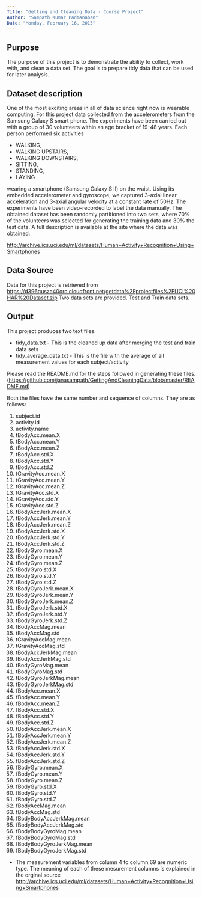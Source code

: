 ```yaml
---
Title: "Getting and Cleaning Data - Course Project"
Author: "Sampath Kumar Padmanaban"
Date: "Monday, February 16, 2015"
---
```


## Purpose

The purpose of this project is to demonstrate the ability to collect, work with, and clean a data set. 
The goal is to prepare tidy data that can be used for later analysis. 

## Dataset description
One of the most exciting areas in all of data science right now is wearable computing. 
For this project data collected from the accelerometers from the Samsung Galaxy S smart phone. 
The experiments have been carried out with a group of 30 volunteers within an age bracket of 19-48 years. 
Each person performed six activities 

- WALKING, 
- WALKING UPSTAIRS, 
- WALKING DOWNSTAIRS, 
- SITTING, 
- STANDING, 
- LAYING

wearing a smartphone (Samsung Galaxy S II) on the waist. 
Using its embedded accelerometer and gyroscope, we captured 3-axial linear acceleration and 3-axial angular velocity at a constant rate of 50Hz. 
The experiments have been video-recorded to label the data manually. 
The obtained dataset has been randomly partitioned into two sets, where 70% of the volunteers was selected for generating the training data and 30% the test data.
A full description is available at the site where the data was obtained:

http://archive.ics.uci.edu/ml/datasets/Human+Activity+Recognition+Using+Smartphones 

## Data Source
Data for this project is retrieved from 
https://d396qusza40orc.cloudfront.net/getdata%2Fprojectfiles%2FUCI%20HAR%20Dataset.zip 
Two data sets are provided. Test and Train data sets. 

## Output
This project produces two text files.

- tidy_data.txt - This is the cleaned up data after merging the test and train data sets
- tidy_average_data.txt - This is the file with the average of all measurement values for each subject/activity

Please read the README.md for the steps followed in generating these files.
(https://github.com/janasampath/GettingAndCleaningData/blob/master/README.md)

Both the files have the same number and sequence of columns.
They are as follows:

1.	subject.id
2.	activity.id
3.	activity.name
4.	tBodyAcc.mean.X
5.	tBodyAcc.mean.Y
6.	tBodyAcc.mean.Z
7.	tBodyAcc.std.X
8.	tBodyAcc.std.Y
9.	tBodyAcc.std.Z
10.	tGravityAcc.mean.X
11.	tGravityAcc.mean.Y
12.	tGravityAcc.mean.Z
13.	tGravityAcc.std.X
14.	tGravityAcc.std.Y
15.	tGravityAcc.std.Z
16.	tBodyAccJerk.mean.X
17.	tBodyAccJerk.mean.Y
18.	tBodyAccJerk.mean.Z
19.	tBodyAccJerk.std.X
20.	tBodyAccJerk.std.Y
21.	tBodyAccJerk.std.Z
22.	tBodyGyro.mean.X
23.	tBodyGyro.mean.Y
24.	tBodyGyro.mean.Z
25.	tBodyGyro.std.X
26.	tBodyGyro.std.Y
27.	tBodyGyro.std.Z
28.	tBodyGyroJerk.mean.X
29.	tBodyGyroJerk.mean.Y
30.	tBodyGyroJerk.mean.Z
31.	tBodyGyroJerk.std.X
32.	tBodyGyroJerk.std.Y
33.	tBodyGyroJerk.std.Z
34.	tBodyAccMag.mean
35.	tBodyAccMag.std
36.	tGravityAccMag.mean
37.	tGravityAccMag.std
38.	tBodyAccJerkMag.mean
39.	tBodyAccJerkMag.std
40.	tBodyGyroMag.mean
41.	tBodyGyroMag.std
42.	tBodyGyroJerkMag.mean
43.	tBodyGyroJerkMag.std
44.	fBodyAcc.mean.X
45.	fBodyAcc.mean.Y
46.	fBodyAcc.mean.Z
47.	fBodyAcc.std.X
48.	fBodyAcc.std.Y
49.	fBodyAcc.std.Z
50.	fBodyAccJerk.mean.X
51.	fBodyAccJerk.mean.Y
52.	fBodyAccJerk.mean.Z
53.	fBodyAccJerk.std.X
54.	fBodyAccJerk.std.Y
55.	fBodyAccJerk.std.Z
56.	fBodyGyro.mean.X
57.	fBodyGyro.mean.Y
58.	fBodyGyro.mean.Z
59.	fBodyGyro.std.X
60.	fBodyGyro.std.Y
61.	fBodyGyro.std.Z
62.	fBodyAccMag.mean
63.	fBodyAccMag.std
64.	fBodyBodyAccJerkMag.mean
65.	fBodyBodyAccJerkMag.std
66.	fBodyBodyGyroMag.mean
67.	fBodyBodyGyroMag.std
68.	fBodyBodyGyroJerkMag.mean
69.	fBodyBodyGyroJerkMag.std

- The measurement variables from column 4 to column 69 are numeric type. The meaning of each of these mesurement columns is explained in the orginal source 
http://archive.ics.uci.edu/ml/datasets/Human+Activity+Recognition+Using+Smartphones 